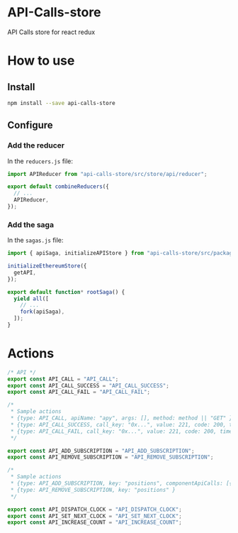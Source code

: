 # API-Calls-store

API Calls store for react redux

# How to use

## Install

```bash
npm install --save api-calls-store
```

## Configure

### Add the reducer

In the `reducers.js` file:

```js
import APIReducer from "api-calls-store/src/store/api/reducer";

export default combineReducers({
  // ...
  APIReducer,
});
```

### Add the saga

In the `sagas.js` file:

```js
import { apiSaga, initializeAPIStore } from "api-calls-store/src/package-index";

initializeEthereumStore({
  getAPI,
});

export default function* rootSaga() {
  yield all([
    // ...
    fork(apiSaga),
  ]);
}
```

# Actions

```js
/* API */
export const API_CALL = "API_CALL";
export const API_CALL_SUCCESS = "API_CALL_SUCCESS";
export const API_CALL_FAIL = "API_CALL_FAIL";

/*
 * Sample actions
 * {type: API_CALL, apiName: "apy", args: [], method: method || "GET" }
 * {type: API_CALL_SUCCESS, call_key: "0x...", value: 221, code: 200, timestamp: new Date().getTime() }
 * {type: API_CALL_FAIL, call_key: "0x...", value: 221, code: 200, timestamp: new Date().getTime() }
 */

export const API_ADD_SUBSCRIPTION = "API_ADD_SUBSCRIPTION";
export const API_REMOVE_SUBSCRIPTION = "API_REMOVE_SUBSCRIPTION";

/*
 * Sample actions
 * {type: API_ADD_SUBSCRIPTION, key: "positions", componentApiCalls: [{ apiName: "apy", args: [etkAddress] }] }
 * {type: API_REMOVE_SUBSCRIPTION, key: "positions" }
 */

export const API_DISPATCH_CLOCK = "API_DISPATCH_CLOCK";
export const API_SET_NEXT_CLOCK = "API_SET_NEXT_CLOCK";
export const API_INCREASE_COUNT = "API_INCREASE_COUNT";
```
